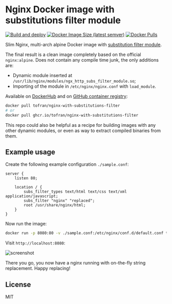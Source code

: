 # Nginx Docker image with substitutions filter module

[![Build and deploy](https://github.com/tofran/nginx-with-substitutions-filter-docker/actions/workflows/build.yaml/badge.svg)](https://github.com/tofran/nginx-with-substitutions-filter-docker/actions/workflows/build.yaml)
[![Docker Image Size (latest semver)](https://img.shields.io/docker/image-size/tofran/nginx-with-substitutions-filter?sort=semver)][DockerHub]
[![Docker Pulls](https://img.shields.io/docker/pulls/tofran/nginx-with-substitutions-filter)][DockerHub]

Slim Nginx, multi-arch alpine Docker image with [substitution filter module](http://nginx.org/en/docs/http/ngx_http_sub_module.html).

The final result is a clean image completely based on the official `nginx:alpine`.
Does not contain any compile time junk, the only additions are:

- Dynamic module inserted at `/usr/lib/nginx/modules/ngx_http_subs_filter_module.so`;
- Importing of the module in `/etc/nginx/nginx.conf` with `load_module`.

Available on [DockerHub][DockerHub] and on [GitHub container registry][GHCR]:

```sh
docker pull tofran/nginx-with-substitutions-filter
# or
docker pull ghcr.io/tofran/nginx-with-substitutions-filter
```

This repo could also be helpful as a recipe for building images with any other dynamic modules, or even as way to extract compiled binaries from them.

[DockerHub]: https://hub.docker.com/r/tofran/nginx-with-substitutions-filter
[GHCR]: https://github.com/tofran/nginx-with-substitutions-filter-docker/pkgs/container/nginx-with-substitutions-filter


## Example usage

Create the following example configuration `./sample.conf`:

```nginx
server {
    listen 80;

    location / {
        subs_filter_types text/html text/css text/xml application/javascript;
        subs_filter "nginx" "replaced";
        root /usr/share/nginx/html;
    }
}
```

Now run the image:

```sh
docker run -p 8080:80 -v ./sample.conf:/etc/nginx/conf.d/default.conf tofran/nginx-with-substitutions-filter
```

Visit `http://localhost:8080`:

![screenshot](https://github.com/user-attachments/assets/3ab17364-e517-4562-8727-2cf28b55c850)

There you go, you now have a nginx running with on-the-fly string replacement.
Happy replacing!

## License

MIT

